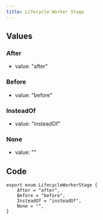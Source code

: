 ```yaml
---
title: Lifecycle Worker Stage
---
```


## Values

### After

-   value: "after"

### Before

-   value: "before"

### InsteadOf

-   value: "insteadOf"

### None

-   value: ""

## Code

```
export enum LifecycleWorkerStage {
    After = "after",
    Before = "before",
    InsteadOf = "insteadOf",
    None = "",
}
```
